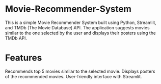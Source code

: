 # Movie-Recommender-System
This is a simple Movie Recommender System built using Python, Streamlit, and TMDb (The Movie Database) API. The application suggests movies similar to the one selected by the user and displays their posters using the TMDb API.
# Features
Recommends top 5 movies similar to the selected movie.
Displays posters of the recommended movies.
User-friendly interface with Streamlit.
